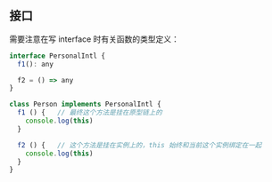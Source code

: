 ## 接口

需要注意在写 interface 时有关函数的类型定义：

```javascript
interface PersonalIntl {
  f1(): any

  f2 = () => any
}

class Person implements PersonalIntl {
  f1 () {   // 最终这个方法是挂在原型链上的
    console.log(this)
  }

  f2 () {   // 这个方法是挂在实例上的，this 始终和当前这个实例绑定在一起
    console.log(this)
  }
}
```
